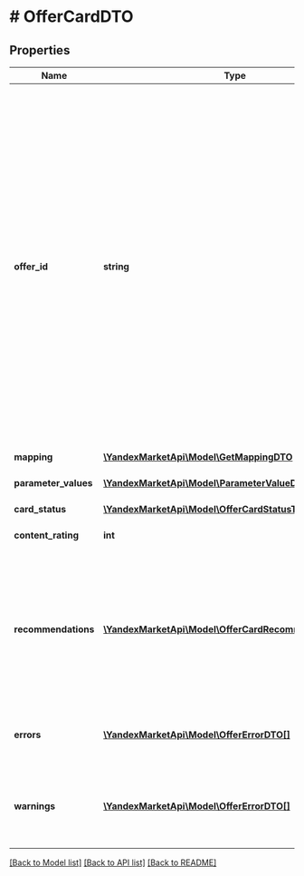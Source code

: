 # # OfferCardDTO

## Properties

Name | Type | Description | Notes
------------ | ------------- | ------------- | -------------
**offer_id** | **string** | Ваш SKU — идентификатор товара в вашей системе.  Правила использования SKU:  * У каждого товара SKU должен быть свой.  * Уже заданный SKU нельзя освободить и использовать заново для другого товара. Каждый товар должен получать новый идентификатор, до того никогда не использовавшийся в вашем каталоге.  SKU товара можно изменить в кабинете продавца на Маркете. О том, как это сделать, читайте [в Справке Маркета для продавцов](https://yandex.ru/support2/marketplace/ru/assortment/operations/edit-sku).  [Что такое SKU и как его назначать](https://yandex.ru/support/marketplace/assortment/add/index.html#fields) |
**mapping** | [**\YandexMarketApi\Model\GetMappingDTO**](GetMappingDTO.md) |  | [optional]
**parameter_values** | [**\YandexMarketApi\Model\ParameterValueDTO[]**](ParameterValueDTO.md) | Список характеристик с их значениями. | [optional]
**card_status** | [**\YandexMarketApi\Model\OfferCardStatusType**](OfferCardStatusType.md) |  | [optional]
**content_rating** | **int** | Процент заполненности карточки. | [optional]
**recommendations** | [**\YandexMarketApi\Model\OfferCardRecommendationDTO[]**](OfferCardRecommendationDTO.md) | Список рекомендаций к заполнению карточки.  Рекомендации Маркета помогают заполнять карточку так, чтобы покупателям было проще найти ваш товар и решиться на покупку. | [optional]
**errors** | [**\YandexMarketApi\Model\OfferErrorDTO[]**](OfferErrorDTO.md) | Ошибки в контенте, препятствующие размещению товара на витрине. | [optional]
**warnings** | [**\YandexMarketApi\Model\OfferErrorDTO[]**](OfferErrorDTO.md) | Связанные с контентом предупреждения, не препятствующие размещению товара на витрине. | [optional]

[[Back to Model list]](../../README.md#models) [[Back to API list]](../../README.md#endpoints) [[Back to README]](../../README.md)
